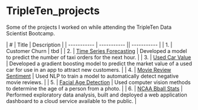 # TripleTen_projects
Some of the projects I worked on while attending the TripleTen Data Scientist Bootcamp.

| # | Title | Description |
| ----------- | ----------- || ----------- |
| 1. | Customer Churn | tbd | 
| 2. | [Time Series Forecasting](https://github.com/laceymalarky/TripleTen_projects/tree/main/time_series_forecasting) | Developed a model to predict the number of taxi orders for the next hour. |
| 3. | [Used Car Value](https://github.com/laceymalarky/TripleTen_projects/tree/main/gradient_boosting_methods) | Developed a gradient boosting model to predict the market value of a used car for use in an app to attract new customers. |
| 4. | [Movie Review Sentiment](https://github.com/laceymalarky/TripleTen_projects/tree/main/natural_language_processing) | Used NLP to train a model to automatically detect negative movie reviews. |
| 5. | [Facial Age Detection](https://github.com/laceymalarky/TripleTen_projects/tree/main/computer_vision) | Used computer vision methods to determine the age of a person from a photo. |
| 6. | [NCAA Bball Stats](https://github.com/laceymalarky/TripleTen_projects/tree/main/exploratory_analysis_bball) | Performed exploratory data analysis, built and deployed a web application dashboard to a cloud service available to the public. |
